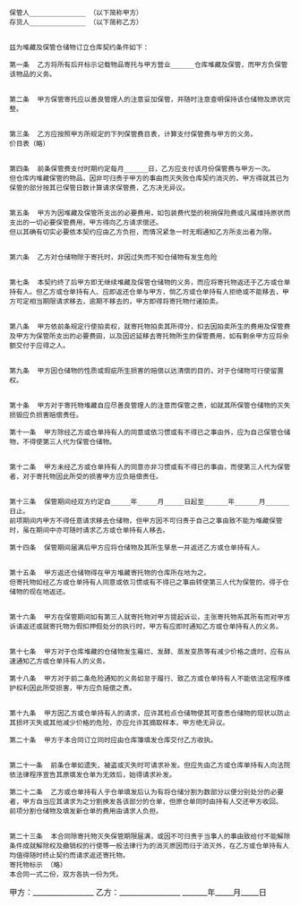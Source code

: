 
 


    保管人______________ （以下简称甲方）
    存货人______________ （以下简称乙方）


    兹为堆藏及保管仓储物订立仓库契约条件如下：
 
    第一条  乙方将所有后开标示记载物品寄托与甲方营业______仓库堆藏及保管，而甲方负保管该物品的义务。


    第二条  甲方保管寄托应以善良管理人的注意妥加保管，并随时注意查明保持该仓储物及原状完整。


    第三条  乙方应按照甲方所规定的下列保管费目表，计算支付保管费与甲方的义务。 
    价目表（略）


    第四条  前条保管费支付时期约定每月______日，乙方应支付该月份保管费与甲方一次。
    但仓库内堆藏保管的物品，因非可归责于甲方的事由而灭失败仓库契约消灭的，甲方得就其已为保管的部分按其已保管日数计算请求保管费，乙方决无异议。


    第五条  甲方为因堆藏及保管所支出的必要费用，如包装费代垫的税捐保险费或凡属维持原状而支出的一切必要保管费用，甲方得向乙方请求偿还。 
    但以其确有切实必要依本契约应由乙方负担，而情况紧急一时无暇通知乙方所支出者为限。


    第六条  乙方对仓储物除于寄托时，非因过失而不知仓储物有发生危险


    第七条  本契约终了后甲方即无继续堆藏及保管仓储物的义务，而应将寄托物返还于乙方或仓单持有人。但乙方或仓单持有人、应即返还仓单与甲方，倘乙方或仓单持有人拒绝或不能移去，甲方可定相当期限请求移去，逾期不移去的，甲方即得将寄托物付诸拍卖。


    第八条  甲方依前条规定行使拍卖权，就寄托物拍卖其所得分，扣去因拍卖所生的费用及保管费及甲方为保管所支出的必要费田，以及因迟延移去寄托物所生的保管费用，如有剩余甲方应将余额交付于应得之人。


    第九条  甲方因仓储物的性质或瑕疵所生损害的赔偿以达清偿的目的，对于仓储物可行使留置权。


    第十条  甲方对于寄托物堆藏自应尽善良管理人的注意而保管之责，如就其所保管仓储物的灭失损毁应负损害赔偿责任。
 
    第十一条  甲方除经乙方或仓单持有人的同意或依习惯或有不得已之事由外，应为自己保管仓储物，不得使第三人代为保管仓储物。


    第十二条  甲方未经乙方或仓单持有人的同意亦非习惯或有不得已的事由，而使第三人代为保管者，对于寄托物因此所受的损害甲方应负赔偿责任。


    第十三条  保管期间经双方约定自_____年_____月_____日起至______年______月______日止。 
    前项期间内甲方不得任意请求移去仓储物，但甲方因不可归责于自己之事由致不能为堆藏保管时，虽在期间中亦可随时请求乙方或仓单持有人移去。
 
    第十四条  保管期间届满后甲方应将仓储物及其所生孳息一并返还乙方或仓单持有人。


    第十五条  甲方返还仓储物得在甲方堆藏寄托物的仓库所在地为之。 
    但寄托物如经乙方或仓单持有人同意或依习惯或有不得已之事由转使第三人代为保管的，得于仓储物的现在地返还。


    第十六条  甲方在保管期间如有第三人就寄托物对甲方提起诉讼，主张寄托物系其所有而对甲方诉请返还或就寄托物为假扣押假处分的执行时，甲方有应即时通知乙方或仓单持有人的义务。


    第十七条  甲方对于仓库堆藏的仓储物发生霉烂、发酵、蒸发变质等有减少价格之虞时，应有从速通知乙方或仓单持有人的义务。
  
    第十八条  甲方对于前二条危险通知的义务如怠于履行、致乙方或仓单持有人不能依法定程序维护权利因此所受损害，甲方应负赔偿之责。


    第十九条  甲方因乙方或仓单持有人的请求，应许其检点仓储物使其可查悉仓储物的现状以防止其损坏灭失或其他减少价格的危险，亦应允许其摘取样本，甲方绝无异议。 
    
    第二十条  甲方于本合同订立同时应由仓库簿填发仓库交付乙方收执。


    第二十一条  前条仓单如遗失、被盗或灭失时可请求补发。但应先由乙方或仓库单持有人向法院依法律程序宣告其原填发仓单为无效后，始得请求补发。 
    
    第二十二条  乙方或仓单持有人于仓单填发后认为有将仓储分割为数部分以便分别处分的必要者，甲方自当应其请求为之分割换发各该部分的仓单，但原仓单同时由持有人交还甲方收回。 
    前项分割仓储物及填发新仓单的费用由请求人负担。


    第二十三条  本合同除寄托物灭失保管期限届满，或因不可归责于当事人的事由致给付不能解除条件成就解除权及撤销权的行使等一般法律行为的消灭原因而归于消灭外，在乙方或仓单持有人均值得随时终止契约而请求返还寄托物。 
    寄托物标示 （略） 
    本合同一式二份，双方各执一份为凭。


 


甲方：_________________
乙方：_________________
_______年_____月_____日
 


 

 
 
 
 
 
  


  
 

  


  


  
 
 
 
 

